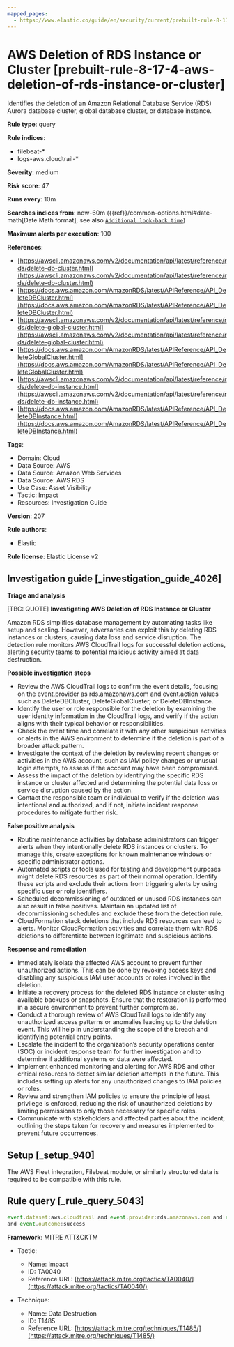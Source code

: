 ```yaml
---
mapped_pages:
  - https://www.elastic.co/guide/en/security/current/prebuilt-rule-8-17-4-aws-deletion-of-rds-instance-or-cluster.html
---
```


# AWS Deletion of RDS Instance or Cluster [prebuilt-rule-8-17-4-aws-deletion-of-rds-instance-or-cluster]

Identifies the deletion of an Amazon Relational Database Service (RDS) Aurora database cluster, global database cluster, or database instance.

**Rule type**: query

**Rule indices**:

* filebeat-*
* logs-aws.cloudtrail-*

**Severity**: medium

**Risk score**: 47

**Runs every**: 10m

**Searches indices from**: now-60m ({{ref}}/common-options.html#date-math[Date Math format], see also [`Additional look-back time`](docs-content://solutions/security/detect-and-alert/create-detection-rule.md#rule-schedule))

**Maximum alerts per execution**: 100

**References**:

* [https://awscli.amazonaws.com/v2/documentation/api/latest/reference/rds/delete-db-cluster.html](https://awscli.amazonaws.com/v2/documentation/api/latest/reference/rds/delete-db-cluster.html)
* [https://docs.aws.amazon.com/AmazonRDS/latest/APIReference/API_DeleteDBCluster.html](https://docs.aws.amazon.com/AmazonRDS/latest/APIReference/API_DeleteDBCluster.html)
* [https://awscli.amazonaws.com/v2/documentation/api/latest/reference/rds/delete-global-cluster.html](https://awscli.amazonaws.com/v2/documentation/api/latest/reference/rds/delete-global-cluster.html)
* [https://docs.aws.amazon.com/AmazonRDS/latest/APIReference/API_DeleteGlobalCluster.html](https://docs.aws.amazon.com/AmazonRDS/latest/APIReference/API_DeleteGlobalCluster.html)
* [https://awscli.amazonaws.com/v2/documentation/api/latest/reference/rds/delete-db-instance.html](https://awscli.amazonaws.com/v2/documentation/api/latest/reference/rds/delete-db-instance.html)
* [https://docs.aws.amazon.com/AmazonRDS/latest/APIReference/API_DeleteDBInstance.html](https://docs.aws.amazon.com/AmazonRDS/latest/APIReference/API_DeleteDBInstance.html)

**Tags**:

* Domain: Cloud
* Data Source: AWS
* Data Source: Amazon Web Services
* Data Source: AWS RDS
* Use Case: Asset Visibility
* Tactic: Impact
* Resources: Investigation Guide

**Version**: 207

**Rule authors**:

* Elastic

**Rule license**: Elastic License v2

## Investigation guide [_investigation_guide_4026]

**Triage and analysis**

[TBC: QUOTE]
**Investigating AWS Deletion of RDS Instance or Cluster**

Amazon RDS simplifies database management by automating tasks like setup and scaling. However, adversaries can exploit this by deleting RDS instances or clusters, causing data loss and service disruption. The detection rule monitors AWS CloudTrail logs for successful deletion actions, alerting security teams to potential malicious activity aimed at data destruction.

**Possible investigation steps**

* Review the AWS CloudTrail logs to confirm the event details, focusing on the event.provider as rds.amazonaws.com and event.action values such as DeleteDBCluster, DeleteGlobalCluster, or DeleteDBInstance.
* Identify the user or role responsible for the deletion by examining the user identity information in the CloudTrail logs, and verify if the action aligns with their typical behavior or responsibilities.
* Check the event time and correlate it with any other suspicious activities or alerts in the AWS environment to determine if the deletion is part of a broader attack pattern.
* Investigate the context of the deletion by reviewing recent changes or activities in the AWS account, such as IAM policy changes or unusual login attempts, to assess if the account may have been compromised.
* Assess the impact of the deletion by identifying the specific RDS instance or cluster affected and determining the potential data loss or service disruption caused by the action.
* Contact the responsible team or individual to verify if the deletion was intentional and authorized, and if not, initiate incident response procedures to mitigate further risk.

**False positive analysis**

* Routine maintenance activities by database administrators can trigger alerts when they intentionally delete RDS instances or clusters. To manage this, create exceptions for known maintenance windows or specific administrator actions.
* Automated scripts or tools used for testing and development purposes might delete RDS resources as part of their normal operation. Identify these scripts and exclude their actions from triggering alerts by using specific user or role identifiers.
* Scheduled decommissioning of outdated or unused RDS instances can also result in false positives. Maintain an updated list of decommissioning schedules and exclude these from the detection rule.
* CloudFormation stack deletions that include RDS resources can lead to alerts. Monitor CloudFormation activities and correlate them with RDS deletions to differentiate between legitimate and suspicious actions.

**Response and remediation**

* Immediately isolate the affected AWS account to prevent further unauthorized actions. This can be done by revoking access keys and disabling any suspicious IAM user accounts or roles involved in the deletion.
* Initiate a recovery process for the deleted RDS instance or cluster using available backups or snapshots. Ensure that the restoration is performed in a secure environment to prevent further compromise.
* Conduct a thorough review of AWS CloudTrail logs to identify any unauthorized access patterns or anomalies leading up to the deletion event. This will help in understanding the scope of the breach and identifying potential entry points.
* Escalate the incident to the organization’s security operations center (SOC) or incident response team for further investigation and to determine if additional systems or data were affected.
* Implement enhanced monitoring and alerting for AWS RDS and other critical resources to detect similar deletion attempts in the future. This includes setting up alerts for any unauthorized changes to IAM policies or roles.
* Review and strengthen IAM policies to ensure the principle of least privilege is enforced, reducing the risk of unauthorized deletions by limiting permissions to only those necessary for specific roles.
* Communicate with stakeholders and affected parties about the incident, outlining the steps taken for recovery and measures implemented to prevent future occurrences.


## Setup [_setup_940]

The AWS Fleet integration, Filebeat module, or similarly structured data is required to be compatible with this rule.


## Rule query [_rule_query_5043]

```js
event.dataset:aws.cloudtrail and event.provider:rds.amazonaws.com and event.action:(DeleteDBCluster or DeleteGlobalCluster or DeleteDBInstance)
and event.outcome:success
```

**Framework**: MITRE ATT&CKTM

* Tactic:

    * Name: Impact
    * ID: TA0040
    * Reference URL: [https://attack.mitre.org/tactics/TA0040/](https://attack.mitre.org/tactics/TA0040/)

* Technique:

    * Name: Data Destruction
    * ID: T1485
    * Reference URL: [https://attack.mitre.org/techniques/T1485/](https://attack.mitre.org/techniques/T1485/)



